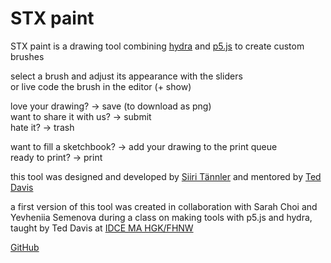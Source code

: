 # STX paint

STX paint is a drawing tool combining [hydra](https://hydra.ojack.xyz/) and [p5.js](https://p5js.org/) to create custom brushes

select a brush and adjust its appearance with the sliders  
or live code the brush in the editor (+ show)

love your drawing? → save (to download as png)  
want to share it with us? → submit  
hate it? → trash

want to fill a sketchbook? → add your drawing to the print queue  
ready to print? → print

this tool was designed and developed by [Siiri Tännler](https://www.siiritaennler.ch/) and mentored by [Ted Davis](https://teddavis.org/)

a first version of this tool was created in collaboration with Sarah Choi and Yevheniia Semenova during a class on making tools with p5.js and hydra, taught by Ted Davis at [IDCE MA HGK/FHNW](https://www.fhnw.ch/en/degree-programmes/art-and-design/master-of-arts/master-of-arts-fhnw-in-design-digital-communication-environments)

[GitHub](https://github.com/stx-00/STX.paint)
